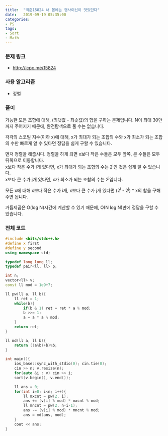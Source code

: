 ```yaml
---
title:  "백준15824 너 봄에는 캡사이신이 맛있단다"
date:   2019-09-19 05:35:00
categories:
- PS
tags:
- Sort
- Math
---
```


### 문제 링크
* http://icpc.me/15824

### 사용 알고리즘
* 정렬

### 풀이
가능한 모든 조합에 대해, (최댓값 - 최솟값)의 합을 구하는 문제입니다. N이 최대 30만까지 주어지기 때문에, 완전탐색으로 풀 수는 없습니다.

각각의 스코빌 지수(이하 x)에 대해, x가 최대가 되는 조합의 수와 x가 최소가 되는 조합의 수만 빠르게 알 수 있다면 정답을 쉽게 구할 수 있습니다.

먼저 정렬을 해줍시다. 정렬을 하게 되면 x보다 작은 수들은 모두 앞쪽, 큰 수들은 모두 뒤쪽으로 이동합니다.<br>
x보다 작은 수가 i개 있다면, x가 최대가 되는 조합의 수는 2<sup>i</sup>인 것은 쉽게 알 수 있습니다.<br>
x보다 큰 수가 j개 있다면, x가 최소가 되는 조합의 수는 2<sup>j</sup>입니다.

모든 x에 대해 x보다 작은 수가 i개, x보다 큰 수가 j개 있다면 (2<sup>i</sup> - 2<sup>j</sup>) * x의 합을 구해주면 됩니다.

거듭제곱은 O(log N)시간에 계산할 수 있기 때문에, O(N log N)만에 정답을 구할 수 있습니다.

### 전체 코드
```cpp
#include <bits/stdc++.h>
#define x first
#define y second
using namespace std;

typedef long long ll;
typedef pair<ll, ll> p;

int n;
vector<ll> v;
const ll mod = 1e9+7;

ll pw(ll a, ll b){
	ll ret = 1;
	while(b){
		if(b & 1) ret = ret * a % mod;
		b >>= 1;
		a = a * a % mod;
	}
	return ret;
}

ll md(ll a, ll b){
	return ((a%b)+b)%b;
}

int main(){
	ios_base::sync_with_stdio(0); cin.tie(0);
	cin >> n; v.resize(n);
	for(auto &i : v) cin >> i;
	sort(v.begin(), v.end());

	ll ans = 0;
	for(int i=0; i<n; i++){
		ll mxcnt = pw(2, i);
		ans += (v[i] % mod) * mxcnt % mod;
		ll mncnt = pw(2, n-i-1);
		ans -= (v[i] % mod) * mncnt % mod;
		ans = md(ans, mod);
	}
	cout << ans;
}
```
